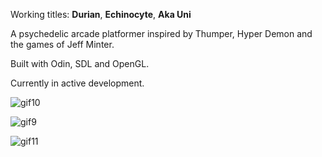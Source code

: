 Working titles: **Durian**, **Echinocyte**, **Aka Uni**

A psychedelic arcade platformer inspired by Thumper, Hyper Demon and the games of Jeff Minter.

Built with Odin, SDL and OpenGL.

Currently in active development.


![gif10](https://github.com/user-attachments/assets/a14e0979-7e81-43b4-9420-be9481e31121)

![gif9](https://github.com/user-attachments/assets/8d77713d-0803-4faf-a05d-a64def161e54)

![gif11](https://github.com/user-attachments/assets/f673ebd2-79e1-4c4a-91f2-6ce75351a162)
